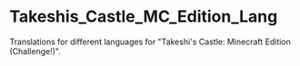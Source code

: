 # Takeshis_Castle_MC_Edition_Lang
Translations for different languages for "Takeshi's Castle: Minecraft Edition (Challenge!)".
